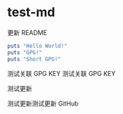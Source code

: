 # test-md

更新 README

```ruby
puts "Hello World!"
puts "GPG!"
puts "Short GPG!"
```

测试关联 GPG KEY
测试关联 GPG KEY

测试更新

测试更新测试更新
GitHub
